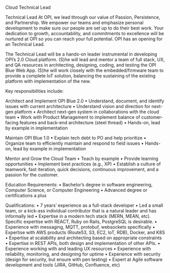 Cloud Technical Lead

Technical Lead
At OPI, we lead through our value of Passion, Persistence, and
Partnership. We empower our teams and emphasize personal
development to make sure our people are set up to do their best work.
Your dedication to growth, accountability, and commitments to
excellence will be nurtured at OPI so you can reach your full potential.
OPI has an opening for an Technical Lead.

The Technical Lead will be a hands-on leader instrumental in developing
OPI’s 2.0 Cloud platform. (S)he will lead and mentor a team of full stack, UX,
and QA resources in architecting, designing, coding, and testing the OPI Blue
Web App. (S)he will work closely with the embedded/firmware team to provide
a complete IoT solution, balancing the sustaining of the existing platform with
implementation of the new.

Key responsibilities include:

Architect and Implement OPI Blue 2.0
• Understand, document, and identify issues with current architecture
• Understand vision and direction for next-gen platform
• Architect next-gen system in collaborations with the cloud team
• Work with Product Management to implement balance of
customer-facing features and back-end architecture (steel thread)
• Hands-on, lead by example in implementation

Maintain OPI Blue 1.0
• Explain tech debt to PO and help prioritize
• Organize team to efficiently maintain and respond to field issues
• Hands-on, lead by example in implementation

Mentor and Grow the Cloud Team
• Teach by example
• Provide learning opportunities
• Implement best practices (e.g., XP)
• Establish a culture of teamwork, fast iteration, quick decisions,
continuous improvement, and a passion for the customer.

Education Requirements:
• Bachelor’s degree in software engineering, Computer Science, or Computer Engineering
• Advanced degree or certifications a plus

Qualifications:
• 7 years’ experience as a full-stack developer
• Led a small team, or a kick-ass individual contributor that is a natural leader and has informally led
• Expertise in a modern tech stack (MERN, MEAN, etc). Specific
expertise with REACT, Ruby on Rails, PostgreSQL is desirable.
• Experience with messaging, MQTT, protobuf, websockets specifically
• Expertise with AWS products (Route53, S3, EC2, IoT, RDB), Docker,
and K8S
• Expertise at scalability and architecting based on appropriate constraints
• Expertise in REST APIs, both design and implementation of other APIs.
• Experience working with and leading UX resources
• Experience with reliability, monitoring, and designing for uptime
• Experience with security (design for security, but ensure with pen testing)
• Expert at Agile software development and tools (JIRA, GitHub,
Confluence, etc)